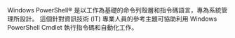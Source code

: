 Windows PowerShell® 是以工作為基礎的命令列殼層和指令碼語言，專為系統管理所設計。 這個針對資訊技術 (IT) 專業人員的參考主題可協助利用 Windows PowerShell Cmdlet 執行指令碼和自動化工作。

<!--HONumber=Apr16_HO1-->



